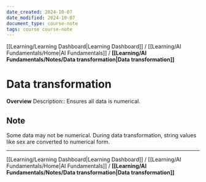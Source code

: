 ```yaml
---
date_created: 2024-10-07
date_modified: 2024-10-07
document_type: course-note
tags: course course-note
---
```

[[Learning/Learning Dashboard|Learning Dashboard]] / [[Learning/AI Fundamentals/Home|AI Fundamentals]] / **[[Learning/AI Fundamentals/Notes/Data transformation|Data transformation]]**
# Data transformation
**Overview**
Description:: Ensures all data is numerical.

## Note

Some data may not be numerical. During data transformation, string values like sex are converted to numerical form.

---
[[Learning/Learning Dashboard|Learning Dashboard]] / [[Learning/AI Fundamentals/Home|AI Fundamentals]] / **[[Learning/AI Fundamentals/Notes/Data transformation|Data transformation]]**